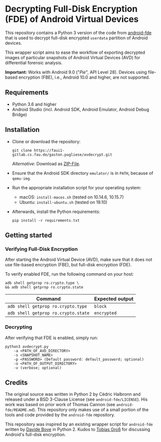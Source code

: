 # Decrypting Full-Disk Encryption (FDE) of Android Virtual Devices

This repository contains a Python 3 version of the code from 
<a href="https://github.com/sogeti-esec-lab/android-fde" target="_blank" rel="noopener nofollow noreferrer">android-fde</a> 
that is used to decrypt full-disk encrypted `userdata` partition of Android devices.  

This wrapper script aims to ease the workflow of 
exporting decrypted images of particular snapshots 
of Android Virtual Devices (AVD) for differential forensic analysis. 

**Important:** Works with Android 9.0 ("*Pie*", API Level 28). 
Devices using file-based encryption (FBE), 
i.e., Android 10.0 and higher, are not supported. 


## Requirements

* Python 3.6 and higher
* Android Studio (incl. Android SDK, Android Emulator, Android Debug Bridge)


## Installation

* Clone or download the repository:
    ```
    git clone https://faui1-gitlab.cs.fau.de/gaston.pugliese/avdecrypt.git
    ```

    _Alternative:_ Download as [ZIP-File](https://faui1-gitlab.cs.fau.de/gaston.pugliese/avdecrypt/-/archive/master/avdecrypt-master.zip).

* Ensure that the Android SDK directory `emulator/` is in `PATH`, because of `qemu-img`.

* Run the appropriate installation script for your operating system:
    * macOS: `install-macos.sh` (tested on 10.14.6, 10.15.7)
    * Ubuntu: `install-ubuntu.sh` (tested on 19.10)

* Afterwards, install the Python requirements:
    ```
    pip install -r requirements.txt
    ```


## Getting started

### Verifying Full-Disk Encryption

After starting the Android Virtual Device (AVD), 
make sure that it does not use file-based encryption (FBE), 
but full-disk encryption (FDE).

To verify enabled FDE, run the following command on your host:

```
adb shell getprop ro.crypto.type \
&& adb shell getprop ro.crypto.state
```

| Command | Expected output |
| -- | -- |
| `adb shell getprop ro.crypto.type` | `block` |
| `adb shell getprop ro.crypto.state` | `encrypted` |

### Decrypting

After verifying that FDE is enabled, simply run:
```
python3 avdecrypt.py 
    -a <PATH_OF_AVD_DIRECTORY> 
    -s <SNAPSHOT_NAME>
    -p <PASSWORD> (Default password: default_password; optional)
    -o <PATH_OF_OUTPUT_DIRECTORY>
    -v (verbose; optional)
```

## Credits

The original source was written in Python 2 
by Cédric Halbronn and released under a 
BSD 3-Clause License (see `android-fde/LICENSE`). 
His work was based on prior work of Thomas Cannon (see `android-fde/README.md`). 
This repository only makes use of a small portion of the tools and code 
provided by the `android-fde` repository.  

This repository was inspired by an existing wrapper script 
for `android-fde` written by [Davide Bove](https://www.cs1.tf.fau.de/person/davide-bove/) in Python 2. 
Kudos to [Tobias Groß](https://www.cs1.tf.fau.de/person/tobias-gros/) for discussing Android's full-disk encryption.
